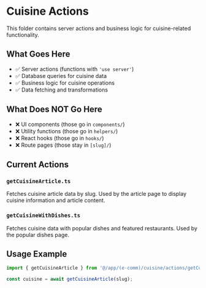 # Cuisine Actions

This folder contains server actions and business logic for cuisine-related functionality.

## What Goes Here

- ✅ Server actions (functions with `'use server'`)
- ✅ Database queries for cuisine data
- ✅ Business logic for cuisine operations
- ✅ Data fetching and transformations

## What Does NOT Go Here

- ❌ UI components (those go in `components/`)
- ❌ Utility functions (those go in `helpers/`)
- ❌ React hooks (those go in `hooks/`)
- ❌ Route pages (those stay in `[slug]/`)

## Current Actions

### `getCuisineArticle.ts`
Fetches cuisine article data by slug. Used by the article page to display cuisine information and article content.

### `getCuisineWithDishes.ts`
Fetches cuisine data with popular dishes and featured restaurants. Used by the popular dishes page.

## Usage Example

```typescript
import { getCuisineArticle } from '@/app/(e-comm)/cuisine/actions/getCuisineArticle';

const cuisine = await getCuisineArticle(slug);
```

